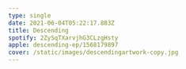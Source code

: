 ```yaml
---
type: single
date: 2021-06-04T05:22:17.883Z
title: Descending
spotify: 2ZySqTXarvjhG3CLzgHsty
apple: descending-ep/1568179897
cover: /static/images/descendingartwork-copy.jpg
---
```

